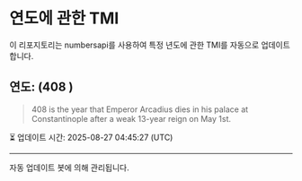 
# 연도에 관한 TMI

이 리포지토리는 numbersapi를 사용하여 특정 년도에 관한 TMI를 자동으로 업데이트합니다.

## 연도: (408 )
> 408 is the year that Emperor Arcadius dies in his palace at Constantinople after a weak 13-year reign on May 1st.

⏳ 업데이트 시간: 2025-08-27 04:45:27 (UTC)

---
자동 업데이트 봇에 의해 관리됩니다.
